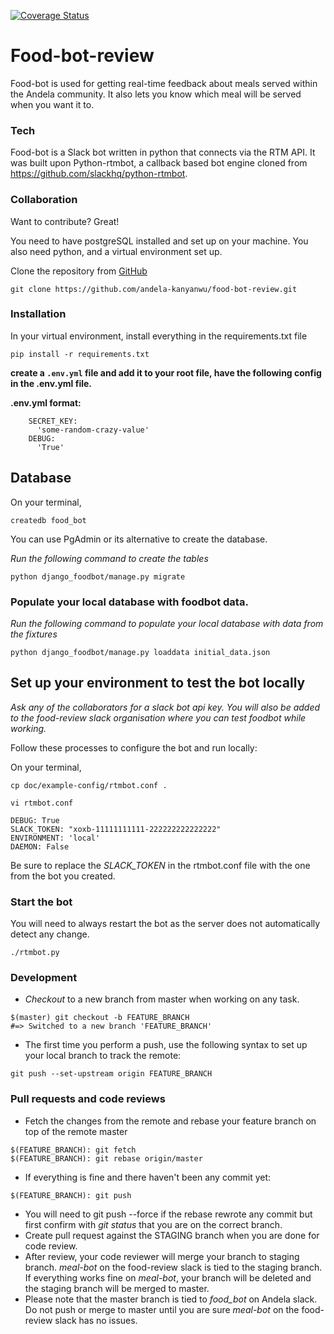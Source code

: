 [![Coverage Status](https://coveralls.io/repos/andela-kanyanwu/food-bot-review/badge.svg?branch=master&service=github)](https://coveralls.io/github/andela-kanyanwu/food-bot-review?branch=master)
# Food-bot-review

Food-bot is used for getting real-time feedback about meals served within the Andela community. It also lets you know which meal will be served when you want it to.

### Tech
Food-bot is a Slack bot written in python that connects via the RTM API. It was built upon Python-rtmbot, a callback based bot engine cloned from https://github.com/slackhq/python-rtmbot.

### Collaboration

Want to contribute? Great!

You need to have postgreSQL installed and set up on your machine. You also need python, and a virtual environment set up.

Clone the repository from [GitHub](https://www.github.com)
```
git clone https://github.com/andela-kanyanwu/food-bot-review.git
```

### Installation

In your virtual environment, install everything in the requirements.txt file

```
pip install -r requirements.txt
```

**create a `.env.yml` file and add it to your root file, have the following config in the .env.yml file.**

__.env.yml format:__

```
    SECRET_KEY:
      'some-random-crazy-value'
    DEBUG:
      'True'
```

## Database

On your terminal,
```
createdb food_bot
```
You can use PgAdmin or its alternative to create the database.

*Run the following command to create the tables*
```
python django_foodbot/manage.py migrate
```

### Populate your local database with foodbot data.

*Run the following command to populate your local database with data from the fixtures*
```
python django_foodbot/manage.py loaddata initial_data.json
```

## Set up your environment to test the bot locally
*Ask any of the collaborators for a slack bot api key. You will also be added to the food-review slack organisation where you can test foodbot while working.*

Follow these processes to configure the bot and run locally:

On your terminal,
```
cp doc/example-config/rtmbot.conf .
```
```
vi rtmbot.conf
```
```
DEBUG: True
SLACK_TOKEN: "xoxb-11111111111-222222222222222"
ENVIRONMENT: 'local'
DAEMON: False
```
Be sure to replace the _SLACK_TOKEN_ in the rtmbot.conf file with the one from the bot you created.

### Start the bot

You will need to always restart the bot as the server does not automatically detect any change.

```
./rtmbot.py
```
### Development
- *Checkout* to a new branch from master when working on any task.
```
$(master) git checkout -b FEATURE_BRANCH
#=> Switched to a new branch 'FEATURE_BRANCH'
```
- The first time you perform a push, use the following syntax to set up your local branch to track the remote:
```
git push --set-upstream origin FEATURE_BRANCH
```

### Pull requests and code reviews
- Fetch the changes from the remote and rebase your feature branch on top of the remote master
```
$(FEATURE_BRANCH): git fetch
$(FEATURE_BRANCH): git rebase origin/master
```
- If everything is fine and there haven't been any commit yet:
```
$(FEATURE_BRANCH): git push
```
- You will need to git push --force if the rebase rewrote any commit but first confirm with *git status* that you are on the correct branch.
- Create pull request against the STAGING branch when you are done for code review.
- After review, your code reviewer will merge your branch to staging branch. *meal-bot* on the food-review slack is tied to the staging branch.  If everything works fine on *meal-bot*, your branch will be deleted and the staging branch will be merged to master.
- Please note that the master branch is tied to *food_bot* on Andela slack. Do not push or merge to master until you are sure *meal-bot* on the food-review slack has no issues.
